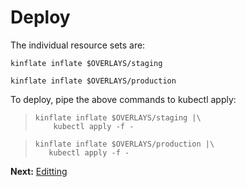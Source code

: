 # Deploy

The individual resource sets are:

<!-- @runKinflateStaging @test -->
```
kinflate inflate $OVERLAYS/staging
```

<!-- @runKinflateProduction @test -->
```
kinflate inflate $OVERLAYS/production
```

To deploy, pipe the above commands to kubectl apply:

> ```
> kinflate inflate $OVERLAYS/staging |\
>     kubectl apply -f -
> ```

> ```
> kinflate inflate $OVERLAYS/production |\
>    kubectl apply -f -
> ```

__Next:__ [Editting](../editor.md)
